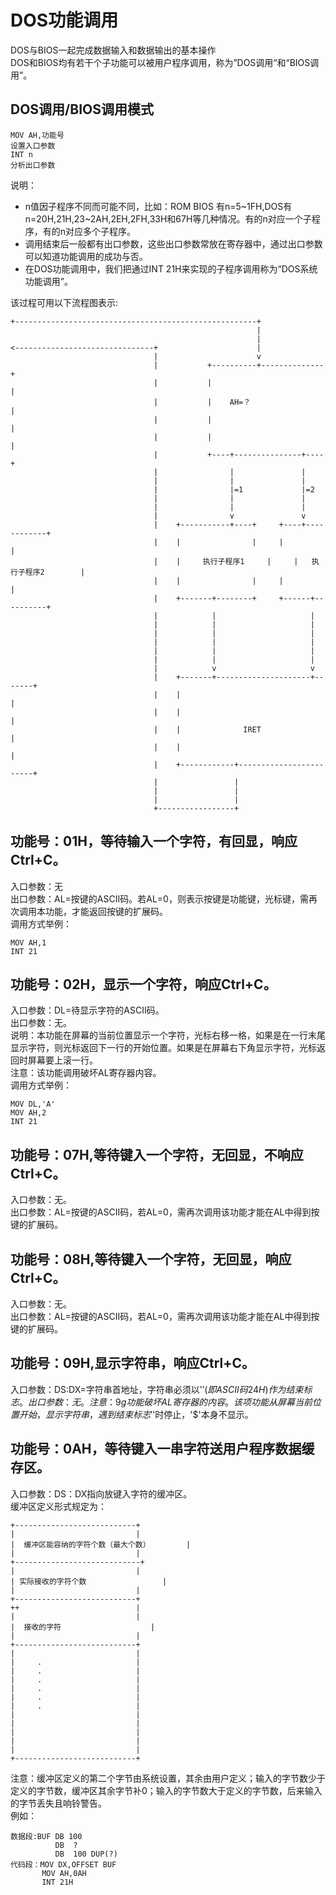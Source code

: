 # DOS功能调用
DOS与BIOS一起完成数据输入和数据输出的基本操作  
DOS和BIOS均有若干个子功能可以被用户程序调用，称为”DOS调用“和“BIOS调用”。  
## DOS调用/BIOS调用模式
```
MOV AH,功能号
设置入口参数
INT n
分析出口参数
```
说明：  
* n值因子程序不同而可能不同，比如：ROM BIOS 有n=5~1FH,DOS有n=20H,21H,23~2AH,2EH,2FH,33H和67H等几种情况。有的n对应一个子程序，有的n对应多个子程序。
* 调用结束后一般都有出口参数，这些出口参数常放在寄存器中，通过出口参数可以知道功能调用的成功与否。
* 在DOS功能调用中，我们把通过INT 21H来实现的子程序调用称为“DOS系统功能调用”。

该过程可用以下流程图表示:  
```
+------------------------------------------------------+
                                                       |
                                                       |
<-------------------------------+                      |
                                |                      v
                                |           +----------+--------------+
                                |           |                         |
                                |           |    AH=？                 |
                                |           |                         |
                                |           |                         |
                                |           +----+---------------+----+
                                |                |               |
                                |                |               |
                                |                |=1             |=2
                                |                |               |
                                |                |               |
                                |                v               v
                                |    +-----------+----+     +----+------------+
                                |    |                |     |                 |
                                |    |     执行子程序1     |     |   执行子程序2        |
                                |    |                |     |                 |
                                |    +-------+--------+     +------+----------+
                                |            |                     |
                                |            |                     |
                                |            |                     |
                                |            |                     |
                                |            |                     |
                                |            |                     |
                                |            v                     v
                                |    +-------+---------------------+-------+
                                |    |                                     |
                                |    |                                     |
                                |    |              IRET                   |
                                |    |                                     |
                                |    +------------+------------------------+
                                |                 |
                                |                 |
                                |                 |
                                +-----------------+
```
## 功能号：01H，等待输入一个字符，有回显，响应Ctrl+C。
入口参数：无  
出口参数：AL=按键的ASCII码。若AL=0，则表示按键是功能键，光标键，需再次调用本功能，才能返回按键的扩展码。  
调用方式举例： 
```
MOV AH,1
INT 21
```
## 功能号：02H，显示一个字符，响应Ctrl+C。
入口参数：DL=待显示字符的ASCII码。  
出口参数：无。  
说明：本功能在屏幕的当前位置显示一个字符，光标右移一格，如果是在一行末尾显示字符，则光标返回下一行的开始位置。如果是在屏幕右下角显示字符，光标返回时屏幕要上滚一行。  
注意：该功能调用破坏AL寄存器内容。  
调用方式举例：  
```
MOV DL,'A'
MOV AH,2
INT 21
```
## 功能号：07H,等待键入一个字符，无回显，不响应Ctrl+C。
入口参数：无。  
出口参数：AL=按键的ASCII码，若AL=0，需再次调用该功能才能在AL中得到按键的扩展码。  
## 功能号：08H,等待键入一个字符，无回显，响应Ctrl+C。
入口参数：无。  
出口参数：AL=按键的ASCII码，若AL=0，需再次调用该功能才能在AL中得到按键的扩展码。  
## 功能号：09H,显示字符串，响应Ctrl+C。
入口参数：DS:DX=字符串首地址，字符串必须以'$'(即ASCII码24H)作为结束标志。  
出口参数：无。  
注意：9g功能破坏AL寄存器的内容。该项功能从屏幕当前位置开始，显示字符串，遇到结束标志'$'时停止，'$'本身不显示。  
## 功能号：0AH，等待键入一串字符送用户程序数据缓存区。
入口参数：DS：DX指向放键入字符的缓冲区。  
缓冲区定义形式规定为：  
```
+---------------------------+
|                           |
|  缓冲区能容纳的字符个数（最大个数）        |
|                           |
+----------------------------+
|                           |
| 实际接收的字符个数                 |
|                           |
+---------------------------+
++                          |
|                           |
|  接收的字符                    |
|                           |
+---------------------------+
|                           |
|     .                     |
|     .                     |
|     .                     |
|     .                     |
|     .                     |
|     .                     |
|                           |
|                           |
|                           |
|                           |
|                           |
+---------------------------+
```
注意：缓冲区定义的第二个字节由系统设置，其余由用户定义；输入的字节数少于定义的字节数，缓冲区其余字节补0；输入的字节数大于定义的字节数，后来输入的字节丢失且响铃警告。  
例如：  
```
数据段:BUF DB 100
          DB  ?
          DB  100 DUP(?)
代码段：MOV DX,OFFSET BUF
       MOV AH,0AH
       INT 21H
```
